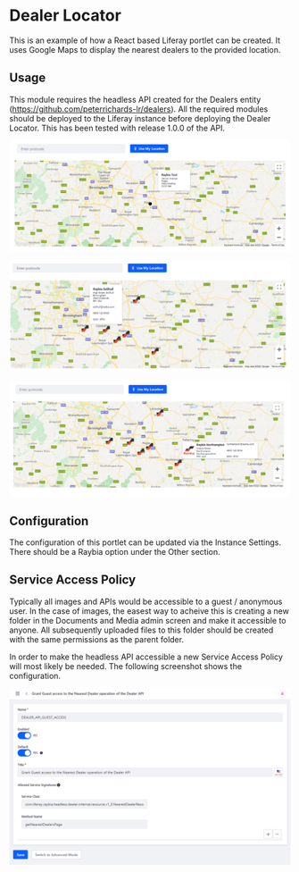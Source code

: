 # Dealer Locator

This is an example of how a React based Liferay portlet can be created. It uses Google Maps to display the nearest dealers to the provided location.

## Usage

This module requires the headless API created for the Dealers entity (https://github.com/peterrichards-lr/dealers). All the required modules should
be deployed to the Liferay instance before deploying the Dealer Locator. This has been tested with release 1.0.0 of the API.

![Default](docs/withoutMarkerOrInfoWindowImages.png)

![Custom Marker](docs/customMarkerWithoutInfoWindowImage.png)

![Custom Marker & Info Window Logo](docs/customMarkerWithInfoWindowImage.png)


## Configuration

The configuration of this portlet can be updated via the Instance Settings. There should be a Raybia option under the Other section.

## Service Access Policy

Typically all images and APIs would be accessible to a guest / anonymous user. In the case of images, the easest way to acheive this is creating
a new folder in the Documents and Media admin screen and make it accessible to anyone. All subsequently uploaded files to this folder should
be created with the same permissions as the parent folder.

In order to make the headless API accessible a new Service Access Policy will most likely be needed. The following screenshot shows the configuration.

![Service Access Policy](docs/serviceAccessPolicy.png)
